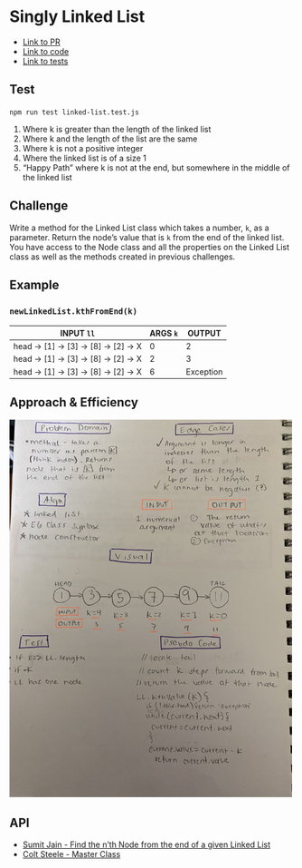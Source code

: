 # Singly Linked List

- [Link to PR](https://github.com/LydiaMT/data-structures-and-algorithms/pull/26)
- [Link to code](https://github.com/LydiaMT/data-structures-and-algorithms/blob/main/javascript/code-challenges/linkedList/linked-list.js)
- [Link to tests](https://github.com/LydiaMT/data-structures-and-algorithms/blob/main/javascript/code-challenges/linkedList/__test__/linked-list.test.js)

## Test
`npm run test linked-list.test.js`

1. Where k is greater than the length of the linked list
1. Where k and the length of the list are the same
1. Where k is not a positive integer
1. Where the linked list is of a size 1
1. “Happy Path” where k is not at the end, but somewhere in the middle of the linked list

## Challenge

Write a method for the Linked List class which takes a number, `k`, as a parameter. Return the node’s value that is `k` from the end of the linked list. You have access to the Node class and all the properties on the Linked List class as well as the methods created in previous challenges.

## Example 

### `newLinkedList.kthFromEnd(k)`

INPUT `ll` | ARGS `k`| OUTPUT
-----|-----|-----
head -> [1] -> [3] -> [8] -> [2] -> X	| 0	| 2
head -> [1] -> [3] -> [8] -> [2] -> X	| 2	| 3
head -> [1] -> [3] -> [8] -> [2] -> X	| 6	| Exception


## Approach & Efficiency

<img src="img/linkedlist3.jpeg" width ="500">

## API

- [Sumit Jain - Find the n’th Node from the end of a given Linked List](https://algorithms.tutorialhorizon.com/to-find-the-kth-to-last-element-of-a-singly-linked-list/)
- [Colt Steele - Master Class](https://www.udemy.com/share/101XY2BUQedlZVRXQ=/)